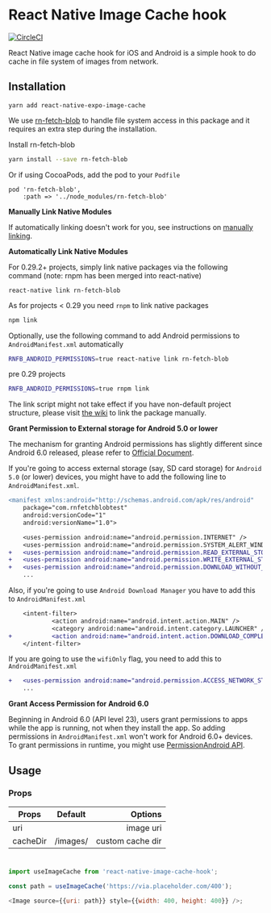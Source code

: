 # React Native Image Cache hook

[![CircleCI](https://circleci.com/gh/renatomorenocz/react-native-image-cache-hook.svg?style=svg)](https://circleci.com/gh/renatomorenocz/react-native-image-cache-hook/)

React Native image cache hook for iOS and Android is a simple hook to do cache in file system of images from network.

## Installation

```
yarn add react-native-expo-image-cache
```

We use [rn-fetch-blob](https://github.com/joltup/rn-fetch-blob) to handle file system access in this package and it requires an extra step during the installation.

Install rn-fetch-blob

```sh
yarn install --save rn-fetch-blob
```

Or if using CocoaPods, add the pod to your `Podfile`

```
pod 'rn-fetch-blob',
    :path => '../node_modules/rn-fetch-blob'
```

**Manually Link Native Modules**

If automatically linking doesn't work for you, see instructions on [manually linking](https://github.com/joltup/rn-fetch-blob/wiki/Manually-Link-Package#index).

**Automatically Link Native Modules**

For 0.29.2+ projects, simply link native packages via the following command (note: rnpm has been merged into react-native)

```
react-native link rn-fetch-blob
```

As for projects < 0.29 you need `rnpm` to link native packages

```sh
npm link
```

Optionally, use the following command to add Android permissions to `AndroidManifest.xml` automatically

```sh
RNFB_ANDROID_PERMISSIONS=true react-native link rn-fetch-blob
```

pre 0.29 projects

```sh
RNFB_ANDROID_PERMISSIONS=true rnpm link
```

The link script might not take effect if you have non-default project structure, please visit [the wiki](https://github.com/joltup/rn-fetch-blob/wiki/Manually-Link-Package) to link the package manually.

**Grant Permission to External storage for Android 5.0 or lower**

The mechanism for granting Android permissions has slightly different since Android 6.0 released, please refer to [Official Document](https://developer.android.com/training/permissions/requesting.html).

If you're going to access external storage (say, SD card storage) for `Android 5.0` (or lower) devices, you might have to add the following line to `AndroidManifest.xml`.

```diff
<manifest xmlns:android="http://schemas.android.com/apk/res/android"
    package="com.rnfetchblobtest"
    android:versionCode="1"
    android:versionName="1.0">

    <uses-permission android:name="android.permission.INTERNET" />
    <uses-permission android:name="android.permission.SYSTEM_ALERT_WINDOW"/>
+   <uses-permission android:name="android.permission.READ_EXTERNAL_STORAGE" />
+   <uses-permission android:name="android.permission.WRITE_EXTERNAL_STORAGE" />
+   <uses-permission android:name="android.permission.DOWNLOAD_WITHOUT_NOTIFICATION" />
    ...

```

Also, if you're going to use `Android Download Manager` you have to add this to `AndroidManifest.xml`

```diff
    <intent-filter>
            <action android:name="android.intent.action.MAIN" />
            <category android:name="android.intent.category.LAUNCHER" />
+           <action android:name="android.intent.action.DOWNLOAD_COMPLETE"/>
    </intent-filter>
```

If you are going to use the `wifiOnly` flag, you need to add this to `AndroidManifest.xml`

```diff
+   <uses-permission android:name="android.permission.ACCESS_NETWORK_STATE" />
    ...

```

**Grant Access Permission for Android 6.0**

Beginning in Android 6.0 (API level 23), users grant permissions to apps while the app is running, not when they install the app. So adding permissions in `AndroidManifest.xml` won't work for Android 6.0+ devices. To grant permissions in runtime, you might use [PermissionAndroid API](https://facebook.github.io/react-native/docs/permissionsandroid.html).

## Usage

### Props

| Props    | Default  |          Options |
| -------- | :------: | ---------------: |
| uri      |          |        image uri |
| cacheDir | /images/ | custom cache dir |

### <Image>

```js
import useImageCache from 'react-native-image-cache-hook';

const path = useImageCache('https://via.placeholder.com/400');

<Image source={{uri: path}} style={{width: 400, height: 400}} />;
```
